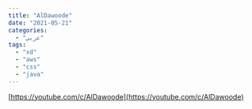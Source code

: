 ```yaml
---
title: "AlDawoode"
date: "2021-05-21"
categories:
  - "عربي"
tags:
  - "xd"
  - "aws"
  - "css"
  - "java"
---
```


[https://youtube.com/c/AlDawoode](https://youtube.com/c/AlDawoode)
